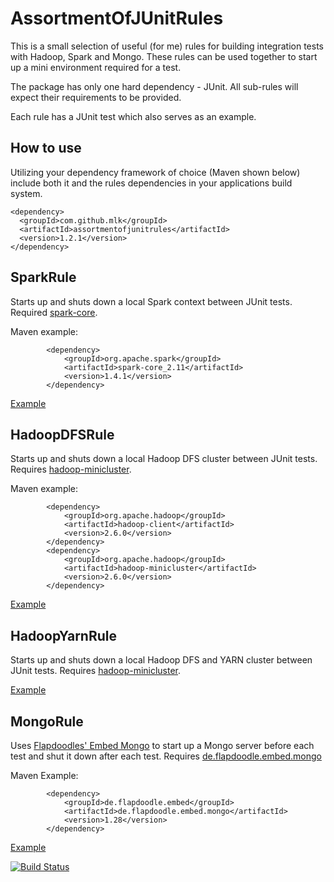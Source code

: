 # AssortmentOfJUnitRules

This is a small selection of useful (for me) rules for building integration tests with Hadoop, Spark and Mongo. 
These rules can be used together to start up a mini environment required for a test.  

The package has only one hard dependency - JUnit. All sub-rules will expect their requirements to be provided. 

Each rule has a JUnit test which also serves as an example. 

## How to use

Utilizing your dependency framework of choice (Maven shown below) include both it and the rules dependencies
in your applications build system.

```
<dependency>
  <groupId>com.github.mlk</groupId>
  <artifactId>assortmentofjunitrules</artifactId>
  <version>1.2.1</version>
</dependency>
```

## SparkRule

Starts up and shuts down a local Spark context between JUnit tests. Required [spark-core](http://mvnrepository.com/artifact/org.apache.spark).

Maven example:
```
        <dependency>
            <groupId>org.apache.spark</groupId>
            <artifactId>spark-core_2.11</artifactId>
            <version>1.4.1</version>
        </dependency>
```

[Example](https://github.com/mlk/AssortmentOfJUnitRules/blob/master/src/test/java/com/github/mlk/junit/rules/TestSparkRule.java)

## HadoopDFSRule 

Starts up and shuts down a local Hadoop DFS cluster between JUnit tests. Requires [hadoop-minicluster](http://mvnrepository.com/artifact/org.apache.hadoop/hadoop-minicluster).

Maven example:
```
        <dependency>
            <groupId>org.apache.hadoop</groupId>
            <artifactId>hadoop-client</artifactId>
            <version>2.6.0</version>
        </dependency>
        <dependency>
            <groupId>org.apache.hadoop</groupId>
            <artifactId>hadoop-minicluster</artifactId>
            <version>2.6.0</version>
        </dependency>
```

[Example](https://github.com/mlk/AssortmentOfJUnitRules/blob/master/src/test/java/com/github/mlk/junit/rules/TestHadoopRule.java)


## HadoopYarnRule 

Starts up and shuts down a local Hadoop DFS and YARN cluster between JUnit tests. Requires [hadoop-minicluster](http://mvnrepository.com/artifact/org.apache.hadoop/hadoop-minicluster).

[Example](https://github.com/mlk/AssortmentOfJUnitRules/blob/master/src/test/java/com/github/mlk/junit/rules/TestHadoopYarnRule.java)

## MongoRule

Uses [Flapdoodles' Embed Mongo](https://github.com/flapdoodle-oss/de.flapdoodle.embed.mongo) to start up a Mongo
server before each test and shut it down after each test. Requires [de.flapdoodle.embed.mongo](http://mvnrepository.com/artifact/de.flapdoodle.embed/de.flapdoodle.embed.mongo)

Maven Example:
```
        <dependency>
            <groupId>de.flapdoodle.embed</groupId>
            <artifactId>de.flapdoodle.embed.mongo</artifactId>
            <version>1.28</version>
        </dependency>
```

[Example](https://github.com/mlk/AssortmentOfJUnitRules/blob/master/src/test/java/com/github/mlk/junit/rules/TestMongoRule.java)


[![Build Status](https://travis-ci.org/mlk/AssortmentOfJUnitRules.svg)](https://travis-ci.org/mlk/AssortmentOfJUnitRules)
